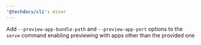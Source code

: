 ```yaml
---
'@techdocs/cli': minor
---
```


Add `--preview-app-bundle-path` and `--preview-app-port` options to the `serve` command enabling previewing with apps other than the provided one

